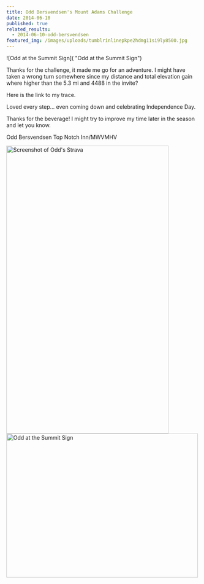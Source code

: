 ```yaml
---
title: Odd Bersvendsen's Mount Adams Challenge
date: 2014-06-10
published: true
related_results:
  - 2014-06-10-odd-bersvendsen
featured_img: /images/uploads/tumblrinlinepkpe2hdmg11si9ly8500.jpg
---
```

![Odd at the Summit Sign]( "Odd at the Summit Sign")

<p>Thanks for the challenge, it made me go for an adventure. I might have taken a wrong turn somewhere since my distance and total elevation gain where higher than the 5.3 mi and 4488 in the invite?</p>
<p>Here is the link to my trace.</p>
<p>Loved every step… even coming down and celebrating Independence Day.</p>
<p>Thanks for the beverage! I might try to improve my time later in the season and let you know.</p>
<p>Odd Bersvendsen
Top Notch Inn/MWVMHV</p>
<img src="/images/uploads/oddstrava.png" alt="Screenshot of Odd's Strava" width="423" height="750" class="img-fluid">
<img src="/images/uploads/tumblrinlinepkpe2hdmg11si9ly8500.jpg" alt="Odd at the Summit Sign" width="500" height="375" class="img-fluid">